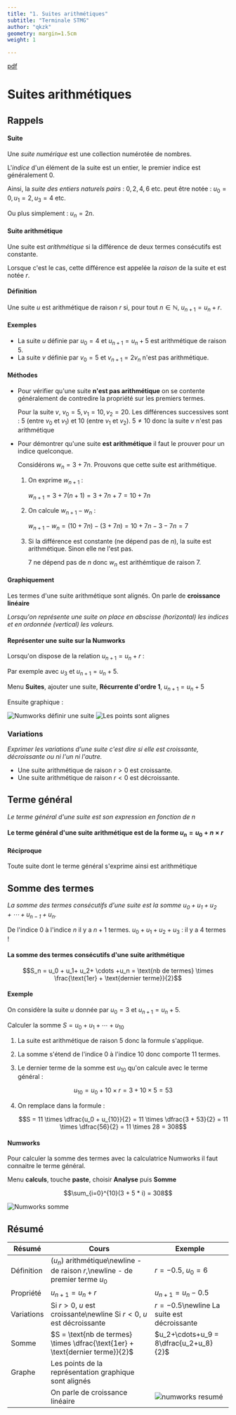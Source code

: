 ```yaml
---
title: "1. Suites arithmétiques"
subtitle: "Terminale STMG"
author: "qkzk"
geometry: margin=1.5cm
weight: 1

---
```


[pdf](./1_suites_arithmetiques.pdf)

# Suites arithmétiques

## Rappels

#### Suite

Une _suite numérique_ est une collection numérotée de nombres.

L'_indice_ d'un élément de la suite est un entier, le premier indice est généralement 0.

Ainsi, la _suite des entiers naturels pairs_ : $0, 2, 4, 6$ etc. peut être notée : $u_0 = 0, u_1=2, u_3=4$ etc.

Ou plus simplement : $u_n = 2n$.


#### Suite arithmétique

Une suite est _arithmétique_ si la différence de deux termes consécutifs est constante.

Lorsque c'est le cas, cette différence est appelée la _raison_ de la suite et est notée $r$.

#### Définition 

Une suite $u$ est arithmétique de raison $r$ si, pour tout $n\in \mathbb{N}$, $u_{n+1} = u_n + r$.

#### Exemples

* La suite $u$ définie par $u_0=4$ et $u_{n+1} = u_{n} + 5$ est arithmétique de raison 5.
* La suite $v$ définie par $v_0=5$ et $v_{n+1} = 2 v_{n}$ n'est pas arithmétique.

#### Méthodes

* Pour vérifier qu'une suite **n'est pas arithmétique** on se contente généralement de contredire la propriété sur les premiers termes.

    Pour la suite $v$, $v_0=5, v_1=10, v_2=20$. Les différences successives sont : 5 (entre $v_0$ et $v_1$) et 10 (entre $v_1$ et $v_2$). $5 \neq 10$ donc la suite $v$ n'est pas arithmétique

* Pour démontrer qu'une suite **est arithmétique** il faut le prouver pour un indice quelconque.

    Considérons $w_n = 3 + 7n$. Prouvons que cette suite est arithmétique.

    1. On exprime $w_{n+1}$ :

        $w_{n+1} = 3 + 7(n+1) = 3 + 7n + 7 = 10 + 7n$
    2. On calcule $w_{n+1} - w_n$ : 

        $w_{n+1} - w_{n} = (10 + 7n) - (3 + 7n) = 10 + 7n - 3 - 7n = 7$
    3. Si la différence est constante (ne dépend pas de $n$), la suite est arithmétique. Sinon elle
        ne l'est pas.

        7 ne dépend pas de $n$ donc $w_n$ est arithémtique de raison 7.

#### Graphiquement

Les termes d'une suite arithmétique sont alignés. On parle de **croissance linéaire**

_Lorsqu'on représente une suite on place en abscisse (horizontal) les indices et en ordonnée (vertical) les valeurs._

#### Représenter une suite sur la Numworks

Lorsqu'on dispose de la relation $u_{n+1} = u_n + r$ :

Par exemple avec $u_3$ et $u_{n+1} = u_n + 5$.

Menu **Suites**, ajouter une suite, **Récurrente d'ordre 1**, $u_{n+1} = u_{n} + 5$

Ensuite graphique :

![Numworks définir une suite](/docs/maths/t_stmg/1_Suites_arithmetiques/img/numworks_definition.png) ![Les points sont alignes](/docs/maths/t_stmg/1_Suites_arithmetiques/img/numworks_figure.png)

### Variations

_Exprimer les variations d'une suite c'est dire si elle est croissante, décroissante ou ni l'un ni l'autre._

* Une suite arithmétique de raison $r>0$ est croissante.
* Une suite arithmétique de raison $r<0$ est décroissante.

## Terme général

_Le terme général d'une suite est son expression en fonction de $n$_

#### Le terme général d'une suite arithmétique est de la forme $u_n = u_0 + n \times r$

#### Réciproque 

Toute suite dont le terme général s'exprime ainsi est arithmétique

## Somme des termes

_La somme des termes consécutifs d'une suite est la somme $u_0 + u_1 + u_2 + \cdots + u_{n-1} + u_n$._

De l'indice 0 à l'indice $n$ il y a $n+1$ termes. $u_0 + u_1 +  u_2 + u_3$ : il y a 4 termes !

#### La somme des termes consécutifs d'une suite arithmétique

$$S_n = u_0 + u_1+ u_2+ \cdots +u_n = \text{nb de termes} \times \frac{\text{1er} + \text{dernier terme}}{2}$$

#### Exemple

On considère la suite $u$ donnée par $u_0=3$ et $u_{n+1} = u_n + 5$. 

Calculer la somme $S = u_0 + u_1 + \cdots + u_{10}$

1. La suite est arithmétique de raison 5 donc la formule s'applique.
2. La somme s'étend de l'indice 0 à l'indice 10 donc comporte 11 termes.
3. Le dernier terme de la somme est $u_{10}$ qu'on calcule avec le terme général :

    $$u_{10} = u_0 + 10 \times r = 3 + 10 \times 5 = 53$$
4. On remplace dans la formule :

    $$S = 11 \times \dfrac{u_0 + u_{10}}{2} = 11 \times \dfrac{3 + 53}{2} = 11 \times \dfrac{56}{2} = 11 \times 28 = 308$$

#### Numworks

Pour calculer la somme des termes avec la calculatrice Numworks il faut connaitre le terme général.

Menu **calculs**, touche **paste**, choisir **Analyse** puis **Somme**

$$\sum_{i=0}^{10}(3 + 5 * i) = 308$$

![Numworks somme](/docs/maths/t_stmg/1_suites_arithmetiques/img/numworks_somme.png)

## Résumé

| **Résumé** | Cours                                                                           | Exemple                                       |
|------------|---------------------------------------------------------------------------------|-----------------------------------------------|
| Définition | $(u_n)$ arithmétique\newline  - de raison $r$,\newline - de premier terme $u_0$ | $r=-0.5$, $u_0=6$                             |
| Propriété  | $u_{n+1} = u_n + r$                                                             | $u_{n+1} = u_n - 0.5$                         |
| Variations | Si $r>0$, $u$ est croissante\newline Si $r<0$, $u$ est décroissante             | $r=-0.5$\newline La suite est décroissante    |
| Somme      | $S = \text{nb de termes} \times \dfrac{\text{1er} + \text{dernier terme}}{2}$   | $u_2+\cdots+u_9 = 8\dfrac{u_2+u_8}{2}$        |
| Graphe     | Les points de la représentation graphique sont alignés                          |                                               |
|            | On parle de croissance linéaire                                                 | ![numworks resumé](/docs/maths/t_stmg/1_Suites_arithmetiques/img/Numworks_resume.png) |
